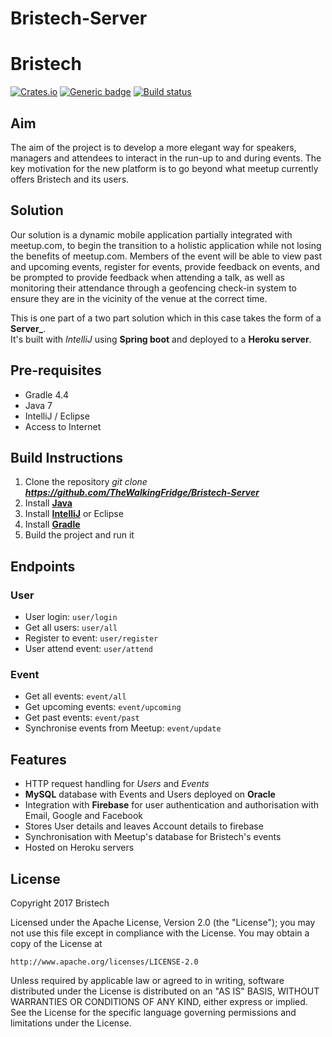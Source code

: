# Bristech-Server

# Bristech
[![Crates.io](https://img.shields.io/crates/l/rustc-serialize.svg?maxAge=2592000)]()  [![Generic badge](https://img.shields.io/badge/license-Google-<red>.svg)](https://shields.io/)  [![Build status](https://travis-ci.org/google/licenseclassifier.svg?branch=master)](https://travis-ci.org/google/licenseclassifier)

## Aim
The aim of the project is to develop a more elegant way for speakers, managers and attendees to interact in the run-up to and during events. The key motivation for the new platform is to go beyond what meetup currently offers Bristech and its users.

## Solution
Our solution is a dynamic mobile application partially integrated with meetup.com, to begin the transition to a holistic application while not losing the benefits of meetup.com. Members of the event will be able to view past and upcoming events, register for events, provide feedback on events, and be prompted to provide feedback when attending a talk, as well as monitoring their attendance through a geofencing check-in system to ensure they are in the vicinity of the venue at the correct time. 


This is one part of a two part solution which in this case takes the form of a **Server_**.  
It's built with *IntelliJ* using **Spring boot** and deployed to a **Heroku server**.

## Pre-requisites
- Gradle 4.4
- Java 7
- IntelliJ / Eclipse
- Access to Internet


## Build Instructions
1. Clone the repository *git clone **https://github.com/TheWalkingFridge/Bristech-Server***
2. Install [**Java**](https://java.com/en/download/help/download_options.xml)
3. Install [**IntelliJ**](https://www.jetbrains.com/idea/) or Eclipse 
4. Install [**Gradle**](https://gradle.org/) 
5. Build the project and run it

## Endpoints
### User
- User login: `user/login` 
- Get all users: `user/all`
- Register to event: `user/register`
- User attend event: `user/attend`
### Event
- Get all events: `event/all`
- Get upcoming events: `event/upcoming`
- Get past events: `event/past`
- Synchronise events from Meetup: `event/update`

## Features
- HTTP request handling for *Users* and *Events*
- **MySQL** database with Events and Users deployed on **Oracle**
- Integration with **Firebase** for user authentication and authorisation with Email, Google and Facebook
- Stores User details and leaves Account details to firebase
- Synchronisation with Meetup's database for Bristech's events
- Hosted on Heroku servers


## License
Copyright 2017 Bristech

Licensed under the Apache License, Version 2.0 (the "License");
you may not use this file except in compliance with the License.
You may obtain a copy of the License at

    http://www.apache.org/licenses/LICENSE-2.0

Unless required by applicable law or agreed to in writing, software
distributed under the License is distributed on an "AS IS" BASIS,
WITHOUT WARRANTIES OR CONDITIONS OF ANY KIND, either express or implied.
See the License for the specific language governing permissions and
limitations under the License.

